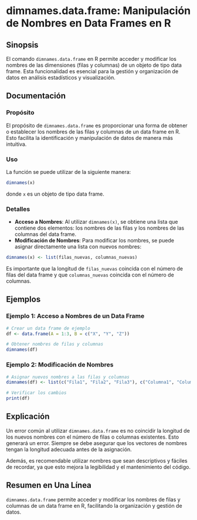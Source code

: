 <!--
Meta Description: # dimnames.data.frame: Manipulación de Nombres en Data Frames en R ## Sinopsis El comando `dimnames.data.frame` en R permite acceder y modificar los n...
Meta Keywords: nombres, data, frame, dimnames, los
-->

# dimnames.data.frame: Manipulación de Nombres en Data Frames en R

## Sinopsis
El comando `dimnames.data.frame` en R permite acceder y modificar los nombres de las dimensiones (filas y columnas) de un objeto de tipo data frame. Esta funcionalidad es esencial para la gestión y organización de datos en análisis estadísticos y visualización.

## Documentación
### Propósito
El propósito de `dimnames.data.frame` es proporcionar una forma de obtener o establecer los nombres de las filas y columnas de un data frame en R. Esto facilita la identificación y manipulación de datos de manera más intuitiva.

### Uso
La función se puede utilizar de la siguiente manera:

```R
dimnames(x)
```

donde `x` es un objeto de tipo data frame.

### Detalles
- **Acceso a Nombres**: Al utilizar `dimnames(x)`, se obtiene una lista que contiene dos elementos: los nombres de las filas y los nombres de las columnas del data frame.
- **Modificación de Nombres**: Para modificar los nombres, se puede asignar directamente una lista con nuevos nombres:

```R
dimnames(x) <- list(filas_nuevas, columnas_nuevas)
```

Es importante que la longitud de `filas_nuevas` coincida con el número de filas del data frame y que `columnas_nuevas` coincida con el número de columnas.

## Ejemplos
### Ejemplo 1: Acceso a Nombres de un Data Frame

```R
# Crear un data frame de ejemplo
df <- data.frame(A = 1:3, B = c("X", "Y", "Z"))

# Obtener nombres de filas y columnas
dimnames(df)
```

### Ejemplo 2: Modificación de Nombres

```R
# Asignar nuevos nombres a las filas y columnas
dimnames(df) <- list(c("Fila1", "Fila2", "Fila3"), c("Columna1", "Columna2"))

# Verificar los cambios
print(df)
```

## Explicación
Un error común al utilizar `dimnames.data.frame` es no coincidir la longitud de los nuevos nombres con el número de filas o columnas existentes. Esto generará un error. Siempre se debe asegurar que los vectores de nombres tengan la longitud adecuada antes de la asignación.

Además, es recomendable utilizar nombres que sean descriptivos y fáciles de recordar, ya que esto mejora la legibilidad y el mantenimiento del código.

## Resumen en Una Línea
`dimnames.data.frame` permite acceder y modificar los nombres de filas y columnas de un data frame en R, facilitando la organización y gestión de datos.